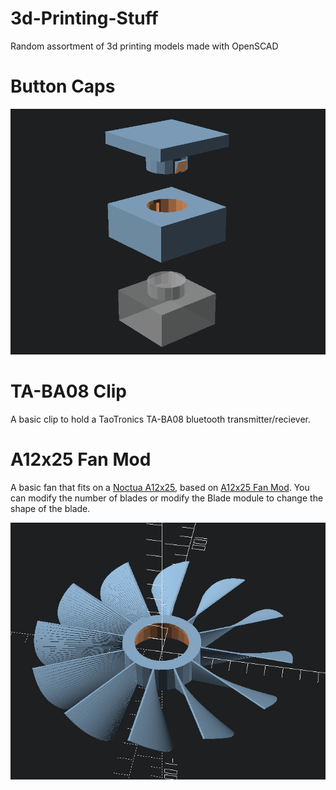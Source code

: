 # 3d-Printing-Stuff
Random assortment of 3d printing models made with OpenSCAD

# Button Caps

![Example 12 bladed fan](/Button%20Caps/6x6x3%20Button%20Cap.png)
# TA-BA08 Clip
A basic clip to hold a TaoTronics TA-BA08 bluetooth transmitter/reciever.

# A12x25 Fan Mod
A basic fan that fits on a [Noctua A12x25](https://noctua.at/en/nf-a12x25-pwm), based on [A12x25 Fan Mod](https://www.thingiverse.com/thing:4553248). You can modify the number of blades or modify the Blade module to change the shape of the blade.

![Example 12 bladed fan](/A12x25%20Fan%20Mod/Example%2012%20blade%20fan.png)
